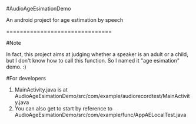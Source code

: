 #AudioAgeEsimationDemo

An android project for age estimation by speech

===============================

#Note

In fact, this project aims at judging whether a speaker is an adult or a child, but I don't know how to call this function. So I named it "age esimation" demo. :)

#For developers

  1. MainActivity.java is at AudioAgeEsimationDemo/src/com/example/audiorecordtest/MainActivity.java
  2. You can also get to start by reference to AudioAgeEsimationDemo/src/com/example/func/AppAELocalTest.java
